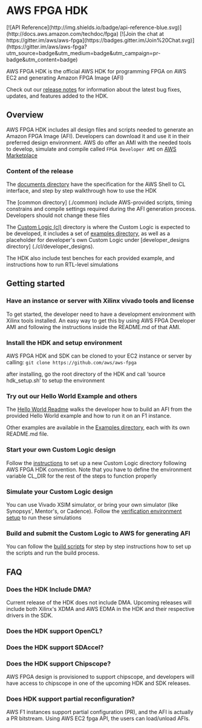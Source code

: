 # AWS FPGA HDK
<span style="display: inline-block;">
[![API Reference](http://img.shields.io/badge/api-reference-blue.svg)](http://docs.aws.amazon.com/techdoc/fpga)
[![Join the chat at https://gitter.im/aws/aws-fpga](https://badges.gitter.im/Join%20Chat.svg)](https://gitter.im/aws/aws-fpga?utm_source=badge&utm_medium=badge&utm_campaign=pr-badge&utm_content=badge)


AWS FPGA HDK is the official AWS HDK for programming FPGA on AWS EC2 and generating Amazon FPGA Image (AFI)

Check out our [release notes](./release_notes.md) for information about the latest bug fixes, updates, and features added to the HDK.

## Overview

AWS FPGA HDK includes all design files and scripts needed to generate an Amazon FPGA Image (AFI). Developers can download it and use it in their preferred design environment. AWS do offer an AMI with the needed tools to develop, simulate and compile called `FPGA Developer AMI`  on [AWS Marketplace](https://aws.amazon.com/marketplace) 

### Content of the release

The [documents directory](./docs) have the specification for the AWS Shell to CL interface, and step by step walkthrough how to use the HDK

The [common directory] (./common) include AWS-provided scripts, timing constrains and compile settings required during the AFI generation process. Developers should not change these files

The [Custom Logic (cl)](./cl) directory is where the Custom Logic is expected to be developed, it includes a set of [examples directory](./cl/examples), as well as a placeholder for developer's own Custom Logic under [developer_designs directory] (./cl/developer_designs).  

The HDK also include test benches for each provided example, and instructions how to run RTL-level simulations

## Getting started 

### Have an instance or server with Xilinx vivado tools and license

To get started, the developer need to have a development environment with Xilinx tools installed. An easy way to get this by using AWS FPGA Developer AMI and following the instructions inside the README.md of that AMI.

### Install the HDK and setup environment

AWS FPGA HDK and SDK can be cloned to your EC2 instance or server by calling:
  `git clone https://github.com/aws/aws-fpga`

after installing, go the root directory of the HDK and call ‘source hdk_setup.sh’ to setup the environment

### Try out our Hello World Example and others

The [Hello World Readme](./cl/examples/cl_hello_world/README.md) walks the developer how to build an AFI from the provided Hello World example and how to run it on an F1 instance.

Other examples are available in the [Examples directory](./cl/examples), each with its own README.md file.

### Start your own Custom Logic design

Follow the [instructions](./cl/developer_designs/README.me) to set up a new Custom Logic directory following AWS FPGA HDK convention.
Note that you have to define the environment variable CL_DIR for the rest of the steps to function properly

### Simulate your Custom Logic design

You can use Vivado XSIM simulator, or bring your own simulator (like Synopsys', Mentor's, or Cadence).
Follow the [verification environment setup](.TBD) to run these simulations

### Build and submit the Custom Logic to AWS for generating AFI

You can follow the [build scripts](./common/shell_latest/build/README.md) for step by step instructions how to set up the scripts and run the build process.


## FAQ

### Does the HDK Include DMA?
Current release of the HDK does not include DMA. Upcoming releases will include both Xilinx's XDMA and AWS EDMA in the HDK and their respective drivers in the SDK.

### Does the HDK support OpenCL?

### Does the HDK support SDAccel?

### Does the HDK support Chipscope?
AWS FPGA design is provisioned to support chipscope, and developers will have access to chipscope in one of the upcoming HDK and SDK releases.

### Does HDK support partial reconfiguration?
AWS F1 instances support partial configuration (PR), and the AFI is actually a PR bitstream. Using AWS EC2 fpga API, the users can load/unload AFIs.



